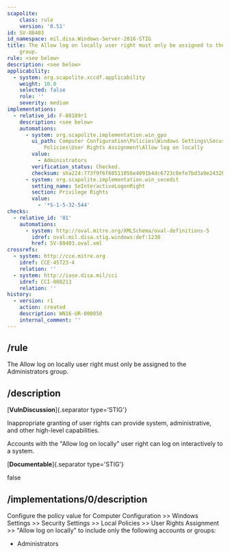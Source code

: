 ```yaml
---
scapolite:
    class: rule
    version: '0.51'
id: SV-88403
id_namespace: mil.disa.Windows-Server-2016-STIG
title: The Allow log on locally user right must only be assigned to the Administrators
    group.
rule: <see below>
description: <see below>
applicability:
  - system: org.scapolite.xccdf.applicability
    weight: 10.0
    selected: false
    role: ''
    severity: medium
implementations:
  - relative_id: F-80189r1
    description: <see below>
    automations:
      - system: org.scapolite.implementation.win_gpo
        ui_path: Computer Configuration\Policies\Windows Settings\Security Settings\Local
            Policies\User Rights Assignment\Allow log on locally
        value:
          - Administrators
        verification_status: Checked.
        checksum: sha224:773f9f6f88511056e4091b4dc6723c8efe7bd3a9e2432bbc4accb71c
      - system: org.scapolite.implementation.win_secedit
        setting_name: SeInteractiveLogonRight
        section: Privilege Rights
        value:
          - '*S-1-5-32-544'
checks:
  - relative_id: '01'
    automations:
      - system: http://oval.mitre.org/XMLSchema/oval-definitions-5
        idref: oval:mil.disa.stig.windows:def:1238
        href: SV-88403.oval.xml
crossrefs:
  - system: http://cce.mitre.org
    idref: CCE-45723-4
    relation: ''
  - system: http://iase.disa.mil/cci
    idref: CCI-000213
    relation: ''
history:
  - version: r1
    action: created
    description: WN16-UR-000050
    internal_comment: ''
---
```



## /rule

The Allow log on locally user right must only be assigned to the Administrators group.

## /description

[**VulnDiscussion**]{.separator type='STIG'}

Inappropriate granting of user rights can provide system, administrative, and other high-level capabilities.

Accounts with the "Allow log on locally" user right can log on interactively to a system.

[**Documentable**]{.separator type='STIG'}

false

## /implementations/0/description

Configure the policy value for Computer Configuration >> Windows Settings >> Security Settings >> Local Policies >> User Rights Assignment >> "Allow log on locally" to include only the following accounts or groups:

- Administrators
